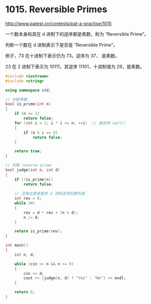 # 1015. Reversible Primes

http://www.patest.cn/contests/pat-a-practise/1015

一个数本身和其在 d 进制下的逆序都是素数，称为 “Reversible Prime”。

判断一个数在 d 进制表示下是否是 “Reversible Prime”。

例子，73 在十进制下表示仍为 73，逆序为 37， 是素数。

23 在 2 进制下表示为 10111，其逆序 11101，十进制值为 29，是素数。

```cpp
#include <iostream>
#include <string>

using namespace std;

// 判断素数
bool is_prime(int n)
{
    if (n <= 1)
        return false;
    for (int i = 2; i * i <= n; ++i)  // 避免用 sqrt()
    {
        if (n % i == 0)
            return false;
    }

    return true;
}

// 判断 reverse prime
bool judge(int n, int d)
{
    if (!is_prime(n))
        return false;
    
    // 注意这里直接求 d 进制逆序后数的值
    int rev = 0;
    while (n)
    {
        rev = d * rev + (n % d);
        n /= d;
    }

    return is_prime(rev);
}

int main()
{
    int n, d;

    while (cin >> n && n >= 0)
    {
        cin >> d;
        cout << (judge(n, d) ? "Yes" : "No") << endl;
    }

    return 0;
}
```
